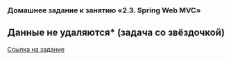 ### Домашнее задание к занятию «2.3. Spring Web MVC»

## Данные не удаляются* (задача со звёздочкой)

[Ссылка на задание](https://github.com/netology-code/jspr-homeworks/tree/master/06_mvc)